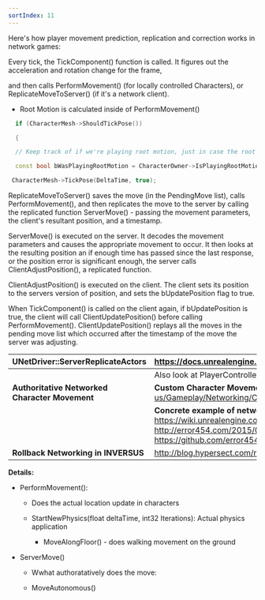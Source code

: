 ```yaml
---
sortIndex: 11
---
```


Here's how player movement prediction, replication and correction works in network games:

Every tick, the TickComponent() function is called. It figures out the acceleration and rotation change for the frame,

and then calls PerformMovement() (for locally controlled Characters), or ReplicateMoveToServer() (if it's a network client).

- Root Motion is calculated inside of PerformMovement()

```cpp
  if (CharacterMesh->ShouldTickPose())

  {

  // Keep track of if we're playing root motion, just in case the root motion montage ends this frame.

  const bool bWasPlayingRootMotion = CharacterOwner->IsPlayingRootMotion();

 CharacterMesh->TickPose(DeltaTime, true);
```

ReplicateMoveToServer() saves the move (in the PendingMove list), calls PerformMovement(), and then replicates the move to the server by calling the replicated function ServerMove() - passing the movement parameters, the client's resultant position, and a timestamp.

ServerMove() is executed on the server. It decodes the movement parameters and causes the appropriate movement to occur. It then looks at the resulting position an if enough time has passed since the last response, or the position error is significant enough, the server calls ClientAdjustPosition(), a replicated function.

ClientAdjustPosition() is executed on the client. The client sets its position to the servers version of position, and sets the bUpdatePosition flag to true.

When TickComponent() is called on the client again, if bUpdatePosition is true, the client will call ClientUpdatePosition() before calling PerformMovement(). ClientUpdatePosition() replays all the moves in the pending move list which occurred after the timestamp of the move the server was adjusting.

| UNetDriver::ServerReplicateActors              | <https://docs.unrealengine.com/latest/INT/API/Runtime/Engine/Engine/UNetDriver/ServerReplicateActors/index.html>                                                                                                                                                                                                                                                             |
| ---------------------------------------------- | ---------------------------------------------------------------------------------------------------------------------------------------------------------------------------------------------------------------------------------------------------------------------------------------------------------------------------------------------------------------------------- |
|                                                | Also look at PlayerController::SendClientAdjustment & INetworkPredictionInterface                                                                                                                                                                                                                                                                                            |
| **Authoritative Networked Character Movement** | **Custom Character Movement:** <https://docs.unrealengine.com/en-us/Gameplay/Networking/CharacterMovementComponent>                                                                                                                                                                                                                                                          |
|                                                | **Concrete example of networked custom character movement:**   1) <https://wiki.unrealengine.com/Authoritative_Networked_Character_Movement#Boost_Dodge>                             2) <http://error454.com/2015/03/20/ue4/movement/replication>                                                          3) <https://github.com/error454/CharacterMovementReplication-UE4> |
| **Rollback Networking in INVERSUS**            | <http://blog.hypersect.com/rollback-networking-in-inversus/>                                                                                                                                                                                                                                                                                                                 |

**Details:**

- PerformMovement():

  - Does the actual location update in characters

  - StartNewPhysics(float deltaTime, int32 Iterations): Actual physics application

    - MoveAlongFloor() - does walking movement on the ground

- ServerMove()

  - Wwhat authoratatively does the move:

  - MoveAutonomous()
